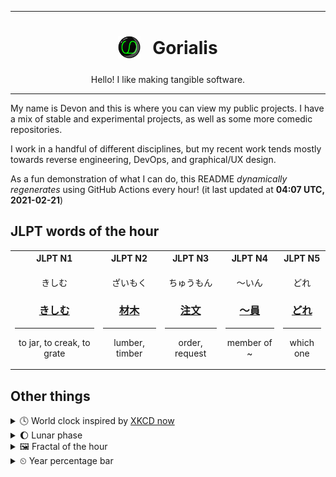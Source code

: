 ***

<h1 align="center">
<sub>
    <img src="readme/resources/avatar.png" height="36">
</sub>
&nbsp;
Gorialis
</h1>
<p align="center">
Hello! I like making tangible software.
</p>

***

My name is Devon and this is where you can view my public projects. I have a mix of stable and experimental projects, as well as some more comedic repositories.

I work in a handful of different disciplines, but my recent work tends mostly towards reverse engineering, DevOps, and graphical/UX design.

As a fun demonstration of what I can do, this README *dynamically regenerates* using GitHub Actions every hour! (it last updated at **04:07 UTC, 2021-02-21**)

<h2>JLPT words of the hour</h2>
<table>
    <tr>
        <th>JLPT N1</th>
        <th>JLPT N2</th>
        <th>JLPT N3</th>
        <th>JLPT N4</th>
        <th>JLPT N5</th>
    </tr>
    <tr>
        <td>
            <p align="center">きしむ</p>
            <h3 align="center"><b><a href="https://jisho.org/search/%E3%81%8D%E3%81%97%E3%82%80">きしむ</a></b></h3>
            <hr>
            <p align="center">to jar,<wbr> to creak,<wbr> to grate</p>
        </td>
        <td>
            <p align="center">ざいもく</p>
            <h3 align="center"><b><a href="https://jisho.org/search/%E6%9D%90%E6%9C%A8">材木</a></b></h3>
            <hr>
            <p align="center">lumber,<wbr> timber</p>
        </td>
        <td>
            <p align="center">ちゅうもん</p>
            <h3 align="center"><b><a href="https://jisho.org/search/%E6%B3%A8%E6%96%87">注文</a></b></h3>
            <hr>
            <p align="center">order,<wbr> request</p>
        </td>
        <td>
            <p align="center">～いん</p>
            <h3 align="center"><b><a href="https://jisho.org/search/%EF%BD%9E%E5%93%A1">～員</a></b></h3>
            <hr>
            <p align="center">member of ~</p>
        </td>
        <td>
            <p align="center">どれ</p>
            <h3 align="center"><b><a href="https://jisho.org/search/%E3%81%A9%E3%82%8C">どれ</a></b></h3>
            <hr>
            <p align="center">which one</p>
        </td>
    </tr>
</table>

<h2>Other things</h2>
<details>
<summary>🕓  World clock inspired by <a href="https://xkcd.com/now">XKCD now</a></summary>

> <img src="generated/now.png" width="512">

</details>
<details>
<summary>🌔 Lunar phase</summary>

The moon is approximately 33.98% through its phase (Waxing Gibbous).

</details>
<details>
<summary>&#x1f5bc; Fractal of the hour</summary>

> <img src="generated/fractal.png" width="512">

</details>
<details>
<summary>&#x23f2; Year percentage bar</summary>
<pre><code>2021 [██▁▁▁▁▁▁▁▁▁▁▁▁▁▁▁▁▁▁] 14.02%</code></pre>
</details>
